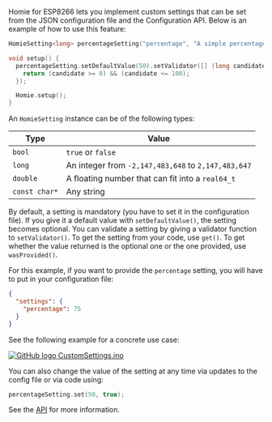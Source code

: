 Homie for ESP8266 lets you implement custom settings that can be set from the JSON configuration file and the Configuration API. Below is an example of how to use this feature:

```c++
HomieSetting<long> percentageSetting("percentage", "A simple percentage");  // id, description

void setup() {
  percentageSetting.setDefaultValue(50).setValidator([] (long candidate) {
    return (candidate >= 0) && (candidate <= 100);
  });

  Homie.setup();
}
```

An `HomieSetting` instance can be of the following types:

Type | Value
---- | -----
`bool` | `true` or `false`
`long` | An integer from `-2,147,483,648` to `2,147,483,647`
`double` | A floating number that can fit into a `real64_t`
`const char*` | Any string

By default, a setting is mandatory (you have to set it in the configuration file). If you give it a default value with `setDefaultValue()`, the setting becomes optional. You can validate a setting by giving a validator function to `setValidator()`. To get the setting from your code, use `get()`. To get whether the value returned is the optional one or the one provided, use `wasProvided()`.

For this example, if you want to provide the `percentage` setting, you will have to put in your configuration file:

```json
{
  "settings": {
    "percentage": 75
  }
}
```

See the following example for a concrete use case:

[![GitHub logo](../assets/github.png) CustomSettings.ino](https://github.com/marvinroger/homie-esp8266/blob/develop/examples/CustomSettings/CustomSettings.ino)


You can also change the value of the setting at any time via updates to the config file or via code using:
```c++
percentageSetting.set(50, true);
```

See the [API](http://marvinroger.github.io/homie-esp8266/docs/develop/others/cpp-api-reference/#homiesetting) for more information.
